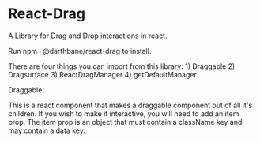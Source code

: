# React-Drag
A Library for Drag and Drop interactions in react.

Run npm i @darthbane/react-drag to install.

There are four things you can import from this library: 1) Draggable 2) Dragsurface 3) ReactDragManager 4) getDefaultManager.

Draggable:

This is a react component that makes a draggable component out of all it's children.
If you wish to make it interactive, you will need to add an item prop. The item prop is an object that must contain a className key and may contain a data key.
